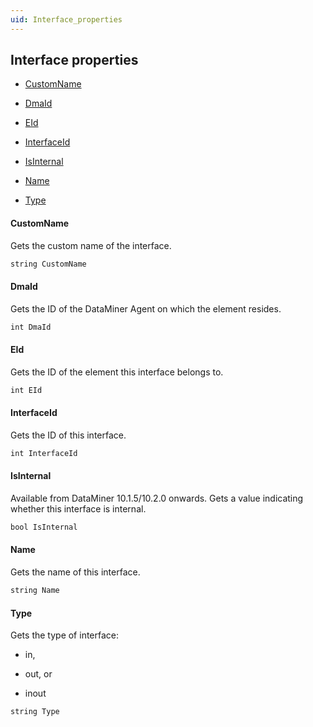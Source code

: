 ```yaml
---
uid: Interface_properties
---
```


## Interface properties

- [CustomName](#customname)

- [DmaId](#dmaid)

- [EId](#eid)

- [InterfaceId](#interfaceid)

- [IsInternal](#isinternal)

- [Name](#name)

- [Type](#type)

#### CustomName

Gets the custom name of the interface.

```txt
string CustomName
```

#### DmaId

Gets the ID of the DataMiner Agent on which the element resides.

```txt
int DmaId
```

#### EId

Gets the ID of the element this interface belongs to.

```txt
int EId
```

#### InterfaceId

Gets the ID of this interface.

```txt
int InterfaceId
```

#### IsInternal

Available from DataMiner 10.1.5/10.2.0 onwards. Gets a value indicating whether this interface is internal.

```txt
bool IsInternal
```

#### Name

Gets the name of this interface.

```txt
string Name
```

#### Type

Gets the type of interface:

- in,

- out, or

- inout

```txt
string Type
```
